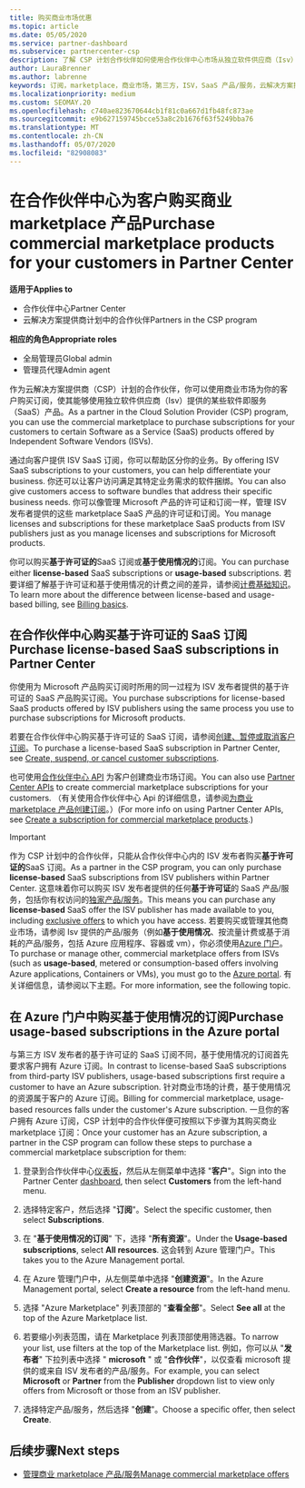 ```yaml
---
title: 购买商业市场优惠
ms.topic: article
ms.date: 05/05/2020
ms.service: partner-dashboard
ms.subservice: partnercenter-csp
description: 了解 CSP 计划合作伙伴如何使用合作伙伴中心市场从独立软件供应商（Isv）购买 SaaS 产品/服务。
author: LauraBrenner
ms.author: labrenne
keywords: 订阅，marketplace，商业市场，第三方，ISV，SaaS 产品/服务，云解决方案提供商计划，购买产品/服务，购买订阅
ms.localizationpriority: medium
ms.custom: SEOMAY.20
ms.openlocfilehash: c740ae823670644cb1f81c0a667d1fb48fc873ae
ms.sourcegitcommit: e9b627159745bcce53a8c2b1676f63f5249bba76
ms.translationtype: MT
ms.contentlocale: zh-CN
ms.lasthandoff: 05/07/2020
ms.locfileid: "82908083"
---
```

# <a name="purchase-commercial-marketplace-products-for-your-customers-in-partner-center"></a><span data-ttu-id="832d9-104">在合作伙伴中心为客户购买商业 marketplace 产品</span><span class="sxs-lookup"><span data-stu-id="832d9-104">Purchase commercial marketplace products for your customers in Partner Center</span></span>

<span data-ttu-id="832d9-105">**适用于**</span><span class="sxs-lookup"><span data-stu-id="832d9-105">**Applies to**</span></span>

- <span data-ttu-id="832d9-106">合作伙伴中心</span><span class="sxs-lookup"><span data-stu-id="832d9-106">Partner Center</span></span>
- <span data-ttu-id="832d9-107">云解决方案提供商计划中的合作伙伴</span><span class="sxs-lookup"><span data-stu-id="832d9-107">Partners in the CSP program</span></span>

<span data-ttu-id="832d9-108">**相应的角色**</span><span class="sxs-lookup"><span data-stu-id="832d9-108">**Appropriate roles**</span></span>

- <span data-ttu-id="832d9-109">全局管理员</span><span class="sxs-lookup"><span data-stu-id="832d9-109">Global admin</span></span>
- <span data-ttu-id="832d9-110">管理员代理</span><span class="sxs-lookup"><span data-stu-id="832d9-110">Admin agent</span></span>

<span data-ttu-id="832d9-111">作为云解决方案提供商（CSP）计划的合作伙伴，你可以使用商业市场为你的客户购买订阅，使其能够使用独立软件供应商（Isv）提供的某些软件即服务（SaaS）产品。</span><span class="sxs-lookup"><span data-stu-id="832d9-111">As a partner in the Cloud Solution Provider (CSP) program, you can use the commercial marketplace to purchase subscriptions for your customers to certain Software as a Service (SaaS) products offered by Independent Software Vendors (ISVs).</span></span> 

<span data-ttu-id="832d9-112">通过向客户提供 ISV SaaS 订阅，你可以帮助区分你的业务。</span><span class="sxs-lookup"><span data-stu-id="832d9-112">By offering ISV SaaS subscriptions to your customers, you can help differentiate your business.</span></span> <span data-ttu-id="832d9-113">你还可以让客户访问满足其特定业务需求的软件捆绑。</span><span class="sxs-lookup"><span data-stu-id="832d9-113">You can also give customers access to software bundles that address their specific business needs.</span></span> <span data-ttu-id="832d9-114">你可以像管理 Microsoft 产品的许可证和订阅一样，管理 ISV 发布者提供的这些 marketplace SaaS 产品的许可证和订阅。</span><span class="sxs-lookup"><span data-stu-id="832d9-114">You manage licenses and subscriptions for these marketplace SaaS products from ISV publishers just as you manage licenses and subscriptions for Microsoft products.</span></span>

<span data-ttu-id="832d9-115">你可以购买**基于许可证的**SaaS 订阅或**基于使用情况的**订阅。</span><span class="sxs-lookup"><span data-stu-id="832d9-115">You can purchase either **license-based** SaaS subscriptions or **usage-based** subscriptions.</span></span> <span data-ttu-id="832d9-116">若要详细了解基于许可证和基于使用情况的计费之间的差异，请参阅[计费基础知识](billing-basics.md)。</span><span class="sxs-lookup"><span data-stu-id="832d9-116">To learn more about the difference between license-based and usage-based billing, see [Billing basics](billing-basics.md).</span></span>

## <a name="purchase-license-based-saas-subscriptions-in-partner-center"></a><span data-ttu-id="832d9-117">在合作伙伴中心购买基于许可证的 SaaS 订阅</span><span class="sxs-lookup"><span data-stu-id="832d9-117">Purchase license-based SaaS subscriptions in Partner Center</span></span>

<span data-ttu-id="832d9-118">你使用为 Microsoft 产品购买订阅时所用的同一过程为 ISV 发布者提供的基于许可证的 SaaS 产品购买订阅。</span><span class="sxs-lookup"><span data-stu-id="832d9-118">You purchase subscriptions for license-based SaaS products offered by ISV publishers using the same process you use to purchase subscriptions for Microsoft products.</span></span>

<span data-ttu-id="832d9-119">若要在合作伙伴中心购买基于许可证的 SaaS 订阅，请参阅[创建、暂停或取消客户订阅](create-a-new-subscription.md#create-a-new-subscription)。</span><span class="sxs-lookup"><span data-stu-id="832d9-119">To purchase a license-based SaaS subscription in Partner Center, see [Create, suspend, or cancel customer subscriptions](create-a-new-subscription.md#create-a-new-subscription).</span></span>

<span data-ttu-id="832d9-120">也可使用[合作伙伴中心 API](https://docs.microsoft.com/partner-center/develop/) 为客户创建商业市场订阅。</span><span class="sxs-lookup"><span data-stu-id="832d9-120">You can also use [Partner Center APIs](https://docs.microsoft.com/partner-center/develop/) to create commercial marketplace subscriptions for your customers.</span></span> <span data-ttu-id="832d9-121">（有关使用合作伙伴中心 Api 的详细信息，请参阅[为商业 marketplace 产品创建订阅](https://docs.microsoft.com/partner-center/develop/create-subscription-azure-marketplace-products)。）</span><span class="sxs-lookup"><span data-stu-id="832d9-121">(For more info on using Partner Center APIs, see [Create a subscription for commercial marketplace products](https://docs.microsoft.com/partner-center/develop/create-subscription-azure-marketplace-products).)</span></span>

>[!IMPORTANT]
> <span data-ttu-id="832d9-122">作为 CSP 计划中的合作伙伴，只能从合作伙伴中心内的 ISV 发布者购买**基于许可证的**SaaS 订阅。</span><span class="sxs-lookup"><span data-stu-id="832d9-122">As a partner in the CSP program, you can only purchase **license-based** SaaS subscriptions from ISV publishers within Partner Center.</span></span> <span data-ttu-id="832d9-123">这意味着你可以购买 ISV 发布者提供的任何**基于许可证**的 SaaS 产品/服务，包括你有权访问的[独家产品/服务](csp-commercial-marketplace-discover.md#learn-about-marketplace-exclusive-offers)。</span><span class="sxs-lookup"><span data-stu-id="832d9-123">This means you can purchase any **license-based** SaaS offer the ISV publisher has made available to you, including [exclusive offers](csp-commercial-marketplace-discover.md#learn-about-marketplace-exclusive-offers) to which you have access.</span></span> <span data-ttu-id="832d9-124">若要购买或管理其他商业市场，请参阅 Isv 提供的产品/服务（例如**基于使用情况**、按流量计费或基于消耗的产品/服务，包括 Azure 应用程序、容器或 vm），你必须使用[Azure 门户](https://portal.azure.com/)。</span><span class="sxs-lookup"><span data-stu-id="832d9-124">To purchase or manage other, commercial marketplace offers from ISVs (such as **usage-based**, metered or consumption-based offers involving Azure applications, Containers or VMs), you must go to the [Azure portal](https://portal.azure.com/).</span></span> <span data-ttu-id="832d9-125">有关详细信息，请参阅以下主题。</span><span class="sxs-lookup"><span data-stu-id="832d9-125">For more information, see the following topic.</span></span>

## <a name="purchase-usage-based-subscriptions-in-the-azure-portal"></a><span data-ttu-id="832d9-126">在 Azure 门户中购买基于使用情况的订阅</span><span class="sxs-lookup"><span data-stu-id="832d9-126">Purchase usage-based subscriptions in the Azure portal</span></span>

<span data-ttu-id="832d9-127">与第三方 ISV 发布者的基于许可证的 SaaS 订阅不同，基于使用情况的订阅首先要求客户拥有 Azure 订阅。</span><span class="sxs-lookup"><span data-stu-id="832d9-127">In contrast to license-based SaaS subscriptions from third-party ISV publishers, usage-based subscriptions first require a customer to have an Azure subscription.</span></span> <span data-ttu-id="832d9-128">针对商业市场的计费，基于使用情况的资源属于客户的 Azure 订阅。</span><span class="sxs-lookup"><span data-stu-id="832d9-128">Billing for commercial marketplace, usage-based resources falls under the customer's Azure subscription.</span></span> <span data-ttu-id="832d9-129">一旦你的客户拥有 Azure 订阅，CSP 计划中的合作伙伴便可按照以下步骤为其购买商业 marketplace 订阅：</span><span class="sxs-lookup"><span data-stu-id="832d9-129">Once your customer has an Azure subscription, a partner in the CSP program can follow these steps to purchase a commercial marketplace subscription for them:</span></span>

1. <span data-ttu-id="832d9-130">登录到合作伙伴中心[仪表板](https://partner.microsoft.com/dashboard)，然后从左侧菜单中选择 "**客户**"。</span><span class="sxs-lookup"><span data-stu-id="832d9-130">Sign into the Partner Center [dashboard](https://partner.microsoft.com/dashboard), then select **Customers** from the left-hand menu.</span></span>

2. <span data-ttu-id="832d9-131">选择特定客户，然后选择 "**订阅**"。</span><span class="sxs-lookup"><span data-stu-id="832d9-131">Select the specific customer, then select **Subscriptions**.</span></span>  

3. <span data-ttu-id="832d9-132">在 "**基于使用情况的订阅**" 下，选择 "**所有资源**"。</span><span class="sxs-lookup"><span data-stu-id="832d9-132">Under the **Usage-based subscriptions**, select **All resources**.</span></span> <span data-ttu-id="832d9-133">这会转到 Azure 管理门户。</span><span class="sxs-lookup"><span data-stu-id="832d9-133">This takes you to the Azure Management portal.</span></span>

4. <span data-ttu-id="832d9-134">在 Azure 管理门户中，从左侧菜单中选择 "**创建资源**"。</span><span class="sxs-lookup"><span data-stu-id="832d9-134">In the Azure Management portal, select **Create a resource** from the left-hand menu.</span></span>

5. <span data-ttu-id="832d9-135">选择 "Azure Marketplace" 列表顶部的 "**查看全部**"。</span><span class="sxs-lookup"><span data-stu-id="832d9-135">Select **See all** at the top of the Azure Marketplace list.</span></span>

6. <span data-ttu-id="832d9-136">若要缩小列表范围，请在 Marketplace 列表顶部使用筛选器。</span><span class="sxs-lookup"><span data-stu-id="832d9-136">To narrow your list, use filters at the top of the Marketplace list.</span></span> <span data-ttu-id="832d9-137">例如，你可以从 "**发布者**" 下拉列表中选择 " **microsoft** " 或 "**合作伙伴**"，以仅查看 microsoft 提供的或来自 ISV 发布者的产品/服务。</span><span class="sxs-lookup"><span data-stu-id="832d9-137">For example, you can select **Microsoft** or **Partner** from the **Publisher** dropdown list to view only offers from Microsoft or those from an ISV publisher.</span></span>

7. <span data-ttu-id="832d9-138">选择特定产品/服务，然后选择 "**创建**"。</span><span class="sxs-lookup"><span data-stu-id="832d9-138">Choose a specific offer, then select **Create**.</span></span>

## <a name="next-steps"></a><span data-ttu-id="832d9-139">后续步骤</span><span class="sxs-lookup"><span data-stu-id="832d9-139">Next steps</span></span>

- [<span data-ttu-id="832d9-140">管理商业 marketplace 产品/服务</span><span class="sxs-lookup"><span data-stu-id="832d9-140">Manage commercial marketplace offers</span></span>](csp-commercial-marketplace-purchase.md)